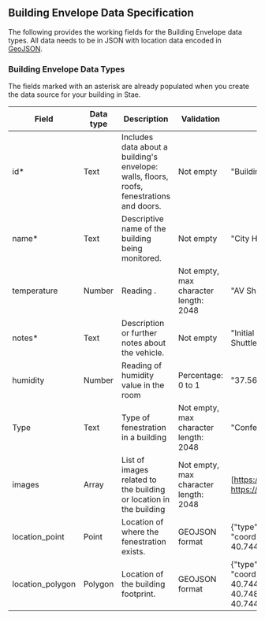 ## Building Envelope Data Specification

The following provides the working fields for the Building Envelope data types. All data needs to be in JSON with location data encoded in [GeoJSON](http://geojson.org/). 

### Building Envelope Data Types
The fields marked with an asterisk are already populated when you create the data source for your building in Stae. 

| Field | Data type | Description | Validation | Example
| ---   | --- 		| ---         | ---		   | ---
|id*    | Text      | Includes data about a building's envelope: walls, floors, roofs, fenestrations and doors. | Not empty | "Building Envelope"
|name*  | Text      | Descriptive name of the building being monitored. | Not empty | "City Hall"
|temperature   | Number      | Reading . |  Not empty, max character length: 2048 | "AV Shuttle Bus"
|notes* | Text 		| Description or further notes about the vehicle. | Not empty | "Initial pilot project for Shuttle Bus Services"
|humidity| Number 	| Reading of humidity value in the room | Percentage: 0 to 1 | "37.56%"
|Type| Text | Type of fenestration in a building | Not empty, max character length: 2048 | "Conference Room Window"
|images | Array 	| List of images related to the building or location in the building | Not empty, max character length: 2048 | [https://stae.co/service1.jpg, https://stae.co/service2.jpg]
|location_point | Point 	| Location of where the fenestration exists. | GEOJSON format | {"type": "Point", "coordinates": [-74.0429, 40.744]}
|location_polygon | Polygon 	| Location of the building footprint. | GEOJSON format | {"type": "Polygon", "coordinates": [-74.0429, 40.744], [-74.0431, 40.748], [-74.0429, 40.744]}

